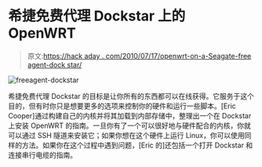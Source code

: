 # 希捷免费代理 Dockstar 上的 OpenWRT

> 原文:[https://hack aday . com/2010/07/17/openwrt-on-a-Seagate-free agent-dock star/](https://hackaday.com/2010/07/17/openwrt-on-a-seagate-freeagent-dockstar/)

![](../Images/3e86588316d2b144c7a66628ff85504f.png "freeagent-dockstar")

希捷免费代理 Dockstar 的目标是让你所有的东西都可以在线获得。它服务于这个目的，但有时你只是想要更多的选项来控制你的硬件和运行一些脚本。[Eric Cooper]通过构建自己的内核并将其加载到内部存储中，整理出一个在 Dockstar 上安装 OpenWRT 的指南。一旦你有了一个可以很好地与硬件配合的内核，你就可以通过 SSH 隧道来安装它；如果你想在这个硬件上运行 Linux，你可以使用同样的方法。如果你在这个过程中遇到问题，[Eric 的]还包括一个打开 Dockstar 和连接串行电缆的指南。